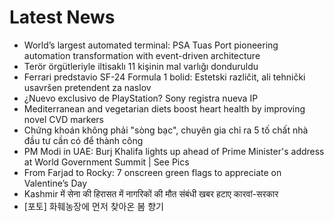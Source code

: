 # Latest News
-  World’s largest automated terminal: PSA Tuas Port pioneering automation transformation with event-driven architecture
-  Terör örgütleriyle iltisaklı 11 kişinin mal varlığı donduruldu
-  Ferrari predstavio SF-24 Formula 1 bolid: Estetski različit, ali tehnički usavršen pretendent za naslov
-  ¿Nuevo exclusivo de PlayStation? Sony registra nueva IP
-  Mediterranean and vegetarian diets boost heart health by improving novel CVD markers
-  Chứng khoán không phải "sòng bạc", chuyên gia chỉ ra 5 tố chất nhà đầu tư cần có để thành công
-  PM Modi in UAE: Burj Khalifa lights up ahead of Prime Minister's address at World Government Summit | See Pics
-  From Farjad to Rocky: 7 onscreen green flags to appreciate on Valentine’s Day
-  Kashmir में सेना की हिरासत में नागरिकों की मौत संबंधी खबर हटाए कारवां-सरकार
-  [포토] 화훼농장에 먼저 찾아온 봄 향기
